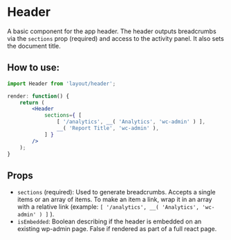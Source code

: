 Header
====

A basic component for the app header. The header outputs breadcrumbs via the `sections` prop (required) and access to the activity panel. It also sets the document title.

## How to use:

```jsx
import Header from 'layout/header';

render: function() {
	return (
		<Header
			sections={ [
				[ '/analytics', __( 'Analytics', 'wc-admin' ) ],
				__( 'Report Title', 'wc-admin' ),
			] }
		/>
  	);
}
```

## Props

* `sections` (required): Used to generate breadcrumbs. Accepts a single items or an array of items. To make an item a link, wrap it in an array with a relative link (example: `[ '/analytics', __( 'Analytics', 'wc-admin' ) ]` ).
* `isEmbedded`: Boolean describing if the header is embedded on an existing wp-admin page. False if rendered as part of a full react page.
